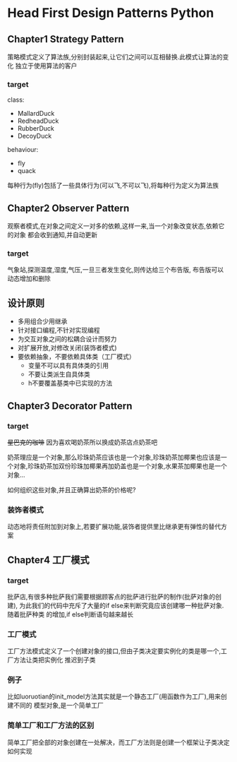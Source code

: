 # Head First Design Patterns Python
## Chapter1 Strategy Pattern
策略模式定义了算法族,分别封装起来,让它们之间可以互相替换.此模式让算法的变化
独立于使用算法的客户

### target
class:
* MallardDuck
* RedheadDuck
* RubberDuck
* DecoyDuck

behaviour:
* fly
* quack

每种行为(fly)包括了一些具体行为(可以飞,不可以飞),将每种行为定义为算法族

## Chapter2 Observer Pattern
观察者模式,在对象之间定义一对多的依赖,这样一来,当一个对象改变状态,依赖它的对象
都会收到通知,并自动更新
### target
气象站,探测温度,湿度,气压,一旦三者发生变化,则传达给三个布告版,
布告版可以动态增加和删除


## 设计原则
* 多用组合少用继承
* 针对接口编程,不针对实现编程
* 为交互对象之间的松耦合设计而努力
* 对扩展开放,对修改关闭(装饰者模式)
* 要依赖抽象，不要依赖具体类（工厂模式）
    * 变量不可以具有具体类的引用
    * 不要让类派生自具体类
    * h不要覆盖基类中已实现的方法

## Chapter3 Decorator Pattern
### target
~~星巴克的咖啡~~ 因为喜欢喝奶茶所以换成奶茶店点奶茶吧

奶茶理应是一个对象,那么珍珠奶茶应该也是一个对象,珍珠奶茶加椰果也应该是一个对象,珍珠奶茶加双份珍珠加椰果再加奶盖也是一个对象,水果茶加椰果也是一个对象...

如何组织这些对象,并且正确算出奶茶的价格呢?

### 装饰者模式
动态地将责任附加到对象上,若要扩展功能,装饰者提供里比继承更有弹性的替代方案

## Chapter4 工厂模式
### target
批萨店,有很多种批萨我们需要根据顾客点的批萨进行批萨的制作(批萨对象的创建),
为此我们的代码中充斥了大量的if else来判断究竟应该创建哪一种批萨对象.随着批萨种类
的增加,if else判断语句越来越长
### 工厂模式
工厂方法模式定义了一个创建对象的接口,但由子类决定要实例化的类是哪一个,工厂方法让类把实例化
推迟到子类
### 例子
比如luoruotian的init_model方法其实就是一个静态工厂(用函数作为工厂),用来创建不同的
模型对象,是一个简单工厂
### 简单工厂和工厂方法的区别
简单工厂把全部的对象创建在一处解决，而工厂方法则是创建一个框架让子类决定如何实现



